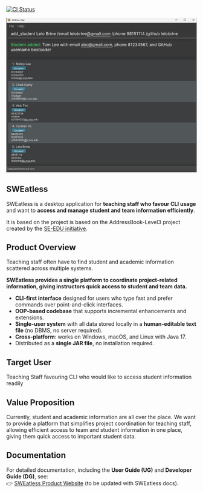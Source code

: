 [![CI Status](https://github.com/AY2526S1-CS2103T-F12-3/tp/actions/workflows/gradle.yml/badge.svg)](https://github.com/AY2526S1-CS2103T-F12-3/tp/actions)

![Ui](docs/images/Ui.png)

## SWEatless

SWEatless is a desktop application for **teaching staff who favour CLI usage** and want to **access and manage student and team information efficiently**.

It is based on the project is based on the AddressBook-Level3 project created by the [SE-EDU initiative](https://se-education.org).

## Product Overview

Teaching staff often have to find student and academic information scattered across multiple systems.

**SWEatless provides a single platform to coordinate project-related information, giving instructors quick access to student and team data.**

- **CLI-first interface** designed for users who type fast and prefer commands over point-and-click interfaces.
- **OOP-based codebase** that supports incremental enhancements and extensions.
- **Single-user system** with all data stored locally in a **human-editable text file** (no DBMS, no server required).
- **Cross-platform**: works on Windows, macOS, and Linux with Java 17.
- Distributed as a **single JAR file**, no installation required.

## Target User

Teaching Staff favouring CLI who would like to access student information readily

## Value Proposition

Currently, student and academic information are all over the place. We want to provide a platform that simplifies project coordination for teaching staff, allowing efficient access to team and student information in one place, giving them quick access to important student data.

## Documentation

For detailed documentation, including the **User Guide (UG)** and **Developer Guide (DG)**, see:  
👉 [SWEatless Product Website](https://ay2526s1-cs2103-f13-3.github.io/tp/) (to be updated with SWEatless docs).
